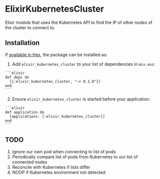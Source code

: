 # ElixirKubernetesCluster

Elixir module that uses the Kubernetes API to find the IP of other nodes of the cluster to connect to.

## Installation

If [available in Hex](https://hex.pm/docs/publish), the package can be installed as:

  1. Add `elixir_kubernetes_cluster` to your list of dependencies in `mix.exs`:

    ```elixir
    def deps do
      [{:elixir_kubernetes_cluster, "~> 0.1.0"}]
    end
    ```

  2. Ensure `elixir_kubernetes_cluster` is started before your application:

    ```elixir
    def application do
      [applications: [:elixir_kubernetes_cluster]]
    end
    ```

## TODO

1. Ignore our own pod when connecting to list of pods
2. Periodically compare list of pods from Kubernetes to our list of connected nodes
3. Reconcile with Kubernetes if lists differ
4. NOOP if Kubernetes environment not detected
